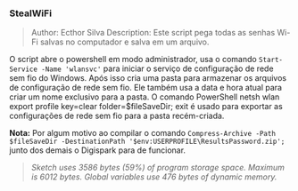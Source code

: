 ### StealWiFi

> Author: Ecthor Silva
> Description: Este script pega todas as senhas Wi-Fi salvas no computador e salva em um arquivo.

O script abre o powershell em modo administrador, usa o comando `Start-Service -Name 'wlansvc'` para iniciar o serviço de configuração de rede sem fio do Windows. Após isso cria uma pasta para armazenar os arquivos de configuração de rede sem fio. Ele também usa a data e hora atual para criar um nome exclusivo para a pasta. O comando PowerShell netsh wlan export profile key=clear folder=$fileSaveDir; exit é usado para exportar as configurações de rede sem fio para a pasta recém-criada.

**Nota:** Por algum motivo ao compilar o comando `Compress-Archive -Path $fileSaveDir -DestinationPath '$env:USERPROFILE\ResultsPassword.zip';` junto dos demais o Digispark para de funcionar.

> _Sketch uses 3586 bytes (59%) of program storage space. Maximum is 6012 bytes._ 
> _Global variables use 476 bytes of dynamic memory._